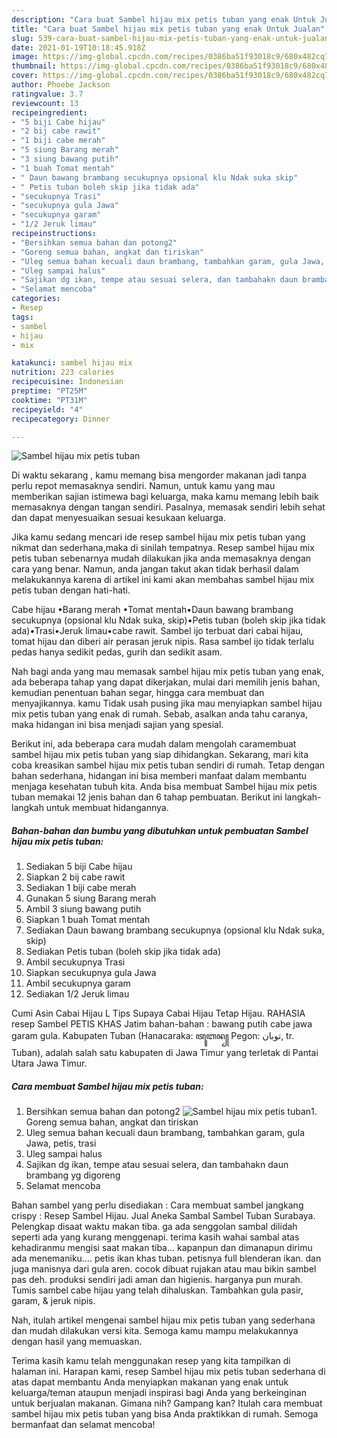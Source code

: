 ```yaml
---
description: "Cara buat Sambel hijau mix petis tuban yang enak Untuk Jualan"
title: "Cara buat Sambel hijau mix petis tuban yang enak Untuk Jualan"
slug: 539-cara-buat-sambel-hijau-mix-petis-tuban-yang-enak-untuk-jualan
date: 2021-01-19T10:18:45.918Z
image: https://img-global.cpcdn.com/recipes/0386ba51f93018c9/680x482cq70/sambel-hijau-mix-petis-tuban-foto-resep-utama.jpg
thumbnail: https://img-global.cpcdn.com/recipes/0386ba51f93018c9/680x482cq70/sambel-hijau-mix-petis-tuban-foto-resep-utama.jpg
cover: https://img-global.cpcdn.com/recipes/0386ba51f93018c9/680x482cq70/sambel-hijau-mix-petis-tuban-foto-resep-utama.jpg
author: Phoebe Jackson
ratingvalue: 3.7
reviewcount: 13
recipeingredient:
- "5 biji Cabe hijau"
- "2 bij cabe rawit"
- "1 biji cabe merah"
- "5 siung Barang merah"
- "3 siung bawang putih"
- "1 buah Tomat mentah"
- " Daun bawang brambang secukupnya opsional klu Ndak suka skip"
- " Petis tuban boleh skip jika tidak ada"
- "secukupnya Trasi"
- "secukupnya gula Jawa"
- "secukupnya garam"
- "1/2 Jeruk limau"
recipeinstructions:
- "Bersihkan semua bahan dan potong2"
- "Goreng semua bahan, angkat dan tiriskan"
- "Uleg semua bahan kecuali daun brambang, tambahkan garam, gula Jawa, petis, trasi"
- "Uleg sampai halus"
- "Sajikan dg ikan, tempe atau sesuai selera, dan tambahakn daun brambang yg digoreng"
- "Selamat mencoba"
categories:
- Resep
tags:
- sambel
- hijau
- mix

katakunci: sambel hijau mix 
nutrition: 223 calories
recipecuisine: Indonesian
preptime: "PT25M"
cooktime: "PT31M"
recipeyield: "4"
recipecategory: Dinner

---
```



![Sambel hijau mix petis tuban](https://img-global.cpcdn.com/recipes/0386ba51f93018c9/680x482cq70/sambel-hijau-mix-petis-tuban-foto-resep-utama.jpg)

Di waktu  sekarang , kamu memang bisa mengorder makanan jadi tanpa perlu repot memasaknya sendiri. Namun, untuk kamu yang mau memberikan sajian istimewa bagi keluarga, maka kamu memang lebih baik memasaknya dengan tangan sendiri. Pasalnya, memasak sendiri lebih sehat dan dapat menyesuaikan sesuai kesukaan keluarga.

Jika kamu sedang mencari ide resep sambel hijau mix petis tuban yang nikmat dan sederhana,maka di sinilah tempatnya. Resep sambel hijau mix petis tuban  sebenarnya mudah dilakukan jika anda memasaknya dengan cara yang benar. Namun, anda jangan takut akan tidak berhasil dalam melakukannya 
karena di artikel ini kami akan membahas sambel hijau mix petis tuban dengan hati-hati.  

Cabe hijau •Barang merah •Tomat mentah•Daun bawang brambang secukupnya (opsional klu Ndak suka, skip)•Petis tuban (boleh skip jika tidak ada)•Trasi•Jeruk limau•cabe rawit. Sambel ijo terbuat dari cabai hijau, tomat hijau dan diberi air perasan jeruk nipis. Rasa sambel ijo tidak terlalu pedas hanya sedikit pedas, gurih dan sedikit asam.

Nah bagi anda yang mau memasak sambel hijau mix petis tuban yang enak, ada beberapa tahap yang dapat dikerjakan, mulai dari memilih jenis bahan, kemudian penentuan bahan segar, hingga cara membuat dan menyajikannya. kamu Tidak usah pusing jika mau menyiapkan sambel hijau mix petis tuban yang enak di rumah. Sebab, asalkan anda  tahu caranya, maka hidangan ini bisa menjadi sajian yang spesial.

Berikut ini, ada beberapa cara mudah dalam mengolah caramembuat sambel hijau mix petis tuban yang siap dihidangkan. Sekarang, mari kita coba kreasikan sambel hijau mix petis tuban sendiri di rumah. Tetap dengan bahan sederhana, hidangan ini bisa memberi manfaat dalam membantu menjaga kesehatan tubuh kita. Anda bisa membuat Sambel hijau mix petis tuban memakai 12 jenis bahan dan 6 tahap pembuatan. Berikut ini langkah-langkah untuk membuat hidangannya.

<!--inarticleads1-->

##### Bahan-bahan dan bumbu yang dibutuhkan untuk pembuatan Sambel hijau mix petis tuban:

1. Sediakan 5 biji Cabe hijau
1. Siapkan 2 bij cabe rawit
1. Sediakan 1 biji cabe merah
1. Gunakan 5 siung Barang merah
1. Ambil 3 siung bawang putih
1. Siapkan 1 buah Tomat mentah
1. Sediakan  Daun bawang brambang secukupnya (opsional klu Ndak suka, skip)
1. Sediakan  Petis tuban (boleh skip jika tidak ada)
1. Ambil secukupnya Trasi
1. Siapkan secukupnya gula Jawa
1. Ambil secukupnya garam
1. Sediakan 1/2 Jeruk limau


Cumi Asin Cabai Hijau L Tips Supaya Cabai Hijau Tetap Hijau. RAHASIA resep Sambel PETIS KHAS Jatim bahan-bahan : bawang putih cabe jawa garam gula. Kabupaten Tuban (Hanacaraka: ꦠꦸꦧꦤ꧀ Pegon: توبان, tr. Tuban), adalah salah satu kabupaten di Jawa Timur yang terletak di Pantai Utara Jawa Timur. 

<!--inarticleads2-->

##### Cara membuat Sambel hijau mix petis tuban:

1. Bersihkan semua bahan dan potong2
<img src="https://img-global.cpcdn.com/steps/b1b64b17521d640d/160x128cq70/sambel-hijau-mix-petis-tuban-langkah-memasak-1-foto.jpg" alt="Sambel hijau mix petis tuban">1. Goreng semua bahan, angkat dan tiriskan
1. Uleg semua bahan kecuali daun brambang, tambahkan garam, gula Jawa, petis, trasi
1. Uleg sampai halus
1. Sajikan dg ikan, tempe atau sesuai selera, dan tambahakn daun brambang yg digoreng
1. Selamat mencoba


Bahan sambel yang perlu disediakan : Cara membuat sambel jangkang crispy : Resep Sambel Hijau. Jual Aneka Sambal Sambel Tuban Surabaya. Pelengkap disaat waktu makan tiba. ga ada senggolan sambal dilidah seperti ada yang kurang menggenapi. terima kasih wahai sambal atas kehadiranmu mengisi saat makan tiba… kapanpun dan dimanapun dirimu ada menemaniku…. petis ikan khas tuban. petisnya full blenderan ikan. dan juga manisnya dari gula aren. cocok dibuat rujakan atau mau bikin sambel pas deh. produksi sendiri jadi aman dan higienis. harganya pun murah. Tumis sambel cabe hijau yang telah dihaluskan. Tambahkan gula pasir, garam, &amp; jeruk nipis. 

Nah, itulah artikel mengenai  sambel hijau mix petis tuban  yang sederhana dan mudah dilakukan versi kita. Semoga kamu mampu melakukannya dengan hasil yang memuaskan. 

Terima kasih kamu telah menggunakan resep yang kita tampilkan di halaman ini. Harapan kami, resep  Sambel hijau mix petis tuban sederhana di atas dapat membantu Anda menyiapkan makanan yang enak untuk keluarga/teman ataupun menjadi inspirasi bagi Anda yang berkeinginan untuk berjualan makanan. Gimana nih? Gampang kan? Itulah cara membuat sambel hijau mix petis tuban yang bisa Anda praktikkan di rumah. Semoga bermanfaat dan selamat mencoba!

